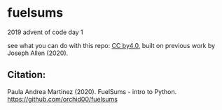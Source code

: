 # fuelsums
2019 advent of code day 1

see what you can do with this repo: [CC by4.0](https://creativecommons.org/licenses/by/4.0/), built on previous work by Joseph Allen (2020).

## Citation:


Paula Andrea Martinez (2020). FuelSums - intro to Python. https://github.com/orchid00/fuelsums
